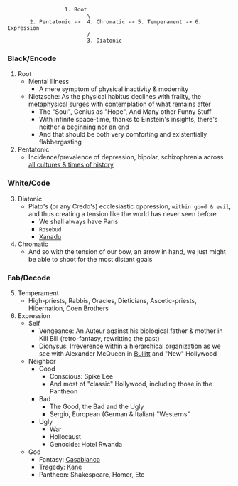  
                      1. Root 
                             \
           2. Pentatonic ->  4. Chromatic -> 5. Temperament -> 6. Expression
                             /
                             3. Diatonic


### Black/Encode
   1. Root
      - Mental Illness
         - A mere symptom of physical inactivity & modernity 
      - Nietzsche: As the physical habitus declines with frailty, the metaphysical surges with contemplation of what remains after
         - The "Soul", Genius as "Hope", And Many other Funny Stuff
         - With infinite space-time, thanks to Einstein's insights, there's neither a beginning nor an end
         - And that should be both very comforting and existentially flabbergasting
   2. Pentatonic
      - Incidence/prevalence of depression, bipolar, schizophrenia across [all cultures & times of history](https://www.ncbi.nlm.nih.gov/pmc/articles/PMC1282254/)
### White/Code
   3. Diatonic
      - Plato's (or any Credo's) ecclesiastic oppression, `within good & evil`, and thus creating a tension like the world has never seen before
         - We shall always have Paris
         - `Rosebud`
         - [Xanadu](https://en.wikipedia.org/wiki/Kubla_Khan)
   4. Chromatic
      - And so with the tension of our bow, an arrow in hand, we just might be able to shoot for the most distant goals
### Fab/Decode
   5. Temperament
      - High-priests, Rabbis, Oracles, Dieticians, Ascetic-priests, Hibernation, Coen Brothers
   6. Expression
      - Self
         - Vengeance: An Auteur against his biological father & mother in Kill Bill (retro-fantasy, rewritting the past)
         - Dionysus: Irreverence within a hierarchical organization as we see with Alexander McQueen in [Bullitt](https://en.wikipedia.org/wiki/Bullitt) and "New" Hollywood
      - Neighbor
         - Good
            - Conscious: Spike Lee
            - And most of "classic" Hollywood, including those in the Pantheon 
         - Bad
            - The Good, the Bad and the Ugly
            - Sergio, European (German & Italian) "Westerns" 
         - Ugly
            - War
            - Hollocaust
            - Genocide: Hotel Rwanda  
      - God
         - Fantasy: [Casablanca](https://en.wikipedia.org/wiki/Casablanca_(film))
         - Tragedy: [Kane](https://en.wikipedia.org/wiki/Citizen_Kane)
         - Pantheon: Shakespeare, Homer, Etc
